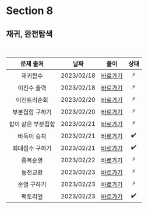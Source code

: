 # Section 8

## 재귀, 완전탐색

<br>

|     문제 출처      |    날짜    |         풀이          | 상태 |
| :----------------: | :--------: | :-------------------: | :--: |
|      재귀함수      | 2023/02/18 | [바로가기](./0801.js) |  ⚡  |
|    이진수 출력     | 2023/02/18 | [바로가기](./0802.js) |  ⚡  |
|    이진트리순회    | 2023/02/20 | [바로가기](./0803.js) |  ⚡  |
|  부분집합 구하기   | 2023/02/20 | [바로가기](./0804.js) |  ⚡  |
| 합이 같은 부분집합 | 2023/02/21 | [바로가기](./0805.js) |  ⚡  |
|    바둑이 승차     | 2023/02/21 | [바로가기](./0806.js) |  ✔️  |
|  최대점수 구하기   | 2023/02/21 | [바로가기](./0807.js) |  ✔️  |
|      중복순열      | 2023/02/22 | [바로가기](./0808.js) |  ⚡  |
|      동전교환      | 2023/02/23 | [바로가기](./0809.js) |  ⚡  |
|    순열 구하기     | 2023/02/23 | [바로가기](./0810.js) |  ⚡  |
|      팩토리얼      | 2023/02/23 | [바로가기](./0811.js) |  ✔️  |
